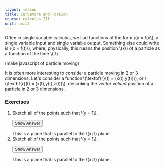 ```yaml
---
layout: lesson
title: Curvature and Torsion
course: calculus-III
unit: unit2
---
```


Often in single variable calculus, we had functions of the form \\(y = f(x\\); a single variable input and single variable output. Something else could write is \\(x = f(t)\\), where, physically, this means the position \\(x\\) of a particle as a function of the time \\(t\\). 

(make javascript of particle moving)

It is often more interesting to consider a particle moving in 2 or 3 dimensions. Let's consider a function \\(\textbf{r}(t) = (x(t),y(t))\\), or \\(\textbf{r}(t) = (x(t),y(t),z(t))\\), describing the *vector valued* position of a particle in 2 or 3 dimensions. 



### Exercises

<ol>
<li> <div> Sketch all of the points such that \(y = 1\). </div>

<button onclick="myFunction('answer2')" class="answerButton">Show Answer</button>
<div  id="answer2" class="answer">
This is a plane that is parallel to the \(xz\) plane. 
</div> </li>
<li> <div> Sketch all of the points such that \(y = 1\). </div>

<button onclick="myFunction('answer2')" class="answerButton">Show Answer</button>
<div  id="answer2" class="answer">
This is a plane that is parallel to the \(xz\) plane. 
</div> </li>
</ol>
